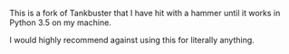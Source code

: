 This is a fork of Tankbuster that I have hit with a hammer until it works in Python 3.5 on my machine.

I would highly recommend against using this for literally anything. 
